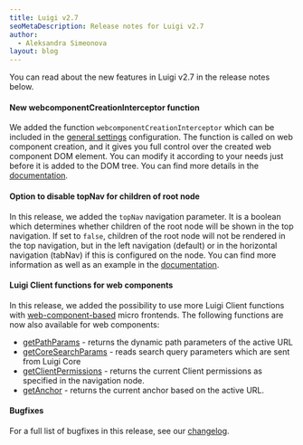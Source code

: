 ```yaml
---
title: Luigi v2.7
seoMetaDescription: Release notes for Luigi v2.7
author:
  - Aleksandra Simeonova
layout: blog
---
```


You can read about the new features in Luigi v2.7 in the release notes below.

<!-- Excerpt -->

#### New webcomponentCreationInterceptor function

We added the function `webcomponentCreationInterceptor` which can be included in the [general settings](https://docs.luigi-project.io/docs/general-settings) configuration. The function is called on web component creation, and it gives you full control over the created web component DOM element. You can modify it according to your needs just before it is added to the DOM tree. You can find more details in the [documentation](https://docs.luigi-project.io/docs/general-settings/?section=webcomponentcreationinterceptor).

#### Option to disable topNav for children of root node

In this release, we added the `topNav` navigation parameter. It is a boolean which determines whether children of the root node will be shown in the top navigation. If set to `false`, children of the root node will not be rendered in the top navigation, but in the left navigation (default) or in the horizontal navigation (tabNav) if this is configured on the node. You can find more information as well as an example in the [documentation](https://docs.luigi-project.io/docs/navigation-parameters-reference/?section=topnav).

#### Luigi Client functions for web components 

In this release, we added the possibility to use more Luigi Client functions with [web-component-based](https://docs.luigi-project.io/docs/web-component) micro frontends. The following functions are now also available for web components: 
- [getPathParams](https://docs.luigi-project.io/docs/luigi-client-api/?section=getpathparams) - returns the dynamic path parameters of the active URL
- [getCoreSearchParams](https://docs.luigi-project.io/docs/luigi-client-api/?section=getcoresearchparams) - reads search query parameters which are sent from Luigi Core
- [getClientPermissions](https://docs.luigi-project.io/docs/luigi-client-api/?section=getclientpermissions) - returns the current Client permissions as specified in the navigation node.
- [getAnchor](https://docs.luigi-project.io/docs/luigi-client-api/?section=getanchor) - returns the current anchor based on the active URL.

#### Bugfixes

For a full list of bugfixes in this release, see our [changelog](https://github.com/SAP/luigi/blob/main/CHANGELOG.md).
